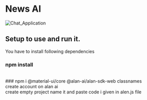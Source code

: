 # News AI
![Chat_Application](https://i.ibb.co/jJDKJGC/My-Post.png)

## Setup to use and run it.
You have to install following dependencies
<br>
### npm install
<br>
### npm i @material-ui/core @alan-ai/alan-sdk-web classnames 
<br>
create account on alan ai 
<br>
create empty project name it and paste code i given in alen.js file
